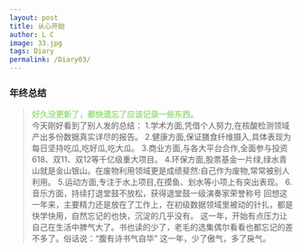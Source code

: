 ```yaml
---
layout: post
title: 从心开始
author: L C
image: 33.jpg
tags: Diary
permalink: /Diary03/
---
```

### 年终总结
> **<font face="黑体" color="#99E080">好久没更新了，都快遗忘了应该记录一些东西。</font>**  
今天刚好看到了别人发的总结：
1.学术方面,凭借个人努力,在核酸检测领域产出多份数据真实详尽的报告。
2.健康方面,保证膳食纤维摄入,具体表现为每日坚持吃瓜,吃好瓜,吃大瓜。
3.商业方面,与各大平台合作,全面参与投资618、双11、双12等千亿级重大项目。
4.环保方面,股票基金一片绿,绿水青山就是金山银山。在废物利用领域更是成绩斐然:自己作为废物,常常被别人利用。
5.运动方面,专注于水上项目,在摸鱼、划水等小项上有突出表现。
6.音乐方面，持续打退堂鼓不放松，获得退堂鼓一级演奏家荣誉称号
回想这一年来，主要精力还是放在了工作上，在初级数据领域里被动的针扎，都是快学快用，自然忘记的也快，沉淀的几乎没有。
这一年，开始有点压力让自己在生活中脾气大了。书也读的少了，老毛的选集偶尔看看也都忘记的差不多了。俗话说：“腹有诗书气自华”
这一年，少了傲气，多了戾气。



